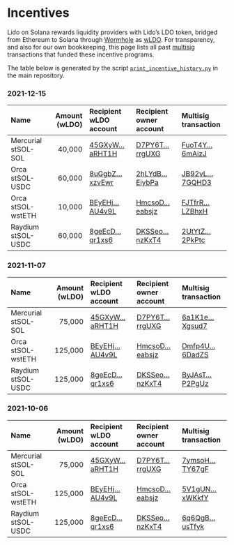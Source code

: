 # Incentives

Lido on Solana rewards liquidity providers with Lido’s LDO token, bridged
from Ethereum to Solana through [Wormhole](https://wormholebridge.com) as
[wLDO][wLDO]. For transparency, and also for our own bookkeeping, this page
lists all past [multisig](administration) transactions that funded these
incentive programs.

The table below is generated by the script
[`print_incentive_history.py`][script] in the main repository.

[wldo]:   https://solscan.io/token/HZRCwxP2Vq9PCpPXooayhJ2bxTpo5xfpQrwB1svh332p
[script]: https://github.com/ChorusOne/solido/blob/1709a2aceb9a067899b1d731c1ad169c5e27a4ab/scripts/print_incentive_history.py

### 2021-12-15
| Name | Amount (wLDO) | Recipient wLDO account | Recipient owner account | Multisig transaction |
|:--|--:|:--|:--|:--|
| Mercurial stSOL-SOL | 40,000 | [45GXyW…aRHT1H](https://solscan.io/account/45GXyWbkmW4TwUYDew4myYbbAZyW9fvm8iYbnSaRHT1H '45GXyWbkmW4TwUYDew4myYbbAZyW9fvm8iYbnSaRHT1H') | [D7PY6T…rrgUXG](https://solscan.io/account/D7PY6TzZRiNJwcZKaQStjjpU3KcfP6kVhrV69wrrgUXG 'D7PY6TzZRiNJwcZKaQStjjpU3KcfP6kVhrV69wrrgUXG') | [FuoT4Y…6mAizJ](https://solscan.io/account/FuoT4Yi2YMYwEyuFkBaQ36FARYDNVwjPp8dymB6mAizJ 'FuoT4Yi2YMYwEyuFkBaQ36FARYDNVwjPp8dymB6mAizJ') |
| Orca stSOL-USDC | 60,000 | [8uGgbZ…xzvEwr](https://solscan.io/account/8uGgbZDqb8tSzoGJRfsTrpoWAkna9oaWpGSuXaxzvEwr '8uGgbZDqb8tSzoGJRfsTrpoWAkna9oaWpGSuXaxzvEwr') | [2hLYdB…EiybPa](https://solscan.io/account/2hLYdBzRaHWHE4h6FNHbUi983aGknESf2hYG3QEiybPa '2hLYdBzRaHWHE4h6FNHbUi983aGknESf2hYG3QEiybPa') | [JB92vL…7GQHD3](https://solscan.io/account/JB92vLZuRj7t9cYRi2j4TnKoRPjdJNHJZepiFd7GQHD3 'JB92vLZuRj7t9cYRi2j4TnKoRPjdJNHJZepiFd7GQHD3') |
| Orca stSOL-wstETH | 10,000 | [BEyEHj…AU4v9L](https://solscan.io/account/BEyEHj6uCgS5NK4wexfLQETX8iyd9Vsjchy1xZAU4v9L 'BEyEHj6uCgS5NK4wexfLQETX8iyd9Vsjchy1xZAU4v9L') | [HmcsoD…eabsjz](https://solscan.io/account/HmcsoDLBZNDEDArNo7YJTRdhECKFbdNzftEsSoeabsjz 'HmcsoDLBZNDEDArNo7YJTRdhECKFbdNzftEsSoeabsjz') | [FJTfrR…LZBhxH](https://solscan.io/account/FJTfrRt6xfYyR8mx4aQEQ3raBPi2vwcuyKtvSRLZBhxH 'FJTfrRt6xfYyR8mx4aQEQ3raBPi2vwcuyKtvSRLZBhxH') |
| Raydium stSOL-USDC | 60,000 | [8geEcD…qr1xs6](https://solscan.io/account/8geEcDpFkXqR2UEE2LVcYCzsD9cyGwJSu8Q56uqr1xs6 '8geEcDpFkXqR2UEE2LVcYCzsD9cyGwJSu8Q56uqr1xs6') | [DKSSeo…nzKxT4](https://solscan.io/account/DKSSeokFtU7cHKMdgNcZ72JETgf9Q3PqcGsk6hnzKxT4 'DKSSeokFtU7cHKMdgNcZ72JETgf9Q3PqcGsk6hnzKxT4') | [2UtYtZ…2PkPtc](https://solscan.io/account/2UtYtZ4cydPJRv969ASqB3bqR9MDzDoWAs8gM42PkPtc '2UtYtZ4cydPJRv969ASqB3bqR9MDzDoWAs8gM42PkPtc') |

### 2021-11-07
| Name | Amount (wLDO) | Recipient wLDO account | Recipient owner account | Multisig transaction |
|:--|--:|:--|:--|:--|
| Mercurial stSOL-SOL | 75,000 | [45GXyW…aRHT1H](https://solscan.io/account/45GXyWbkmW4TwUYDew4myYbbAZyW9fvm8iYbnSaRHT1H '45GXyWbkmW4TwUYDew4myYbbAZyW9fvm8iYbnSaRHT1H') | [D7PY6T…rrgUXG](https://solscan.io/account/D7PY6TzZRiNJwcZKaQStjjpU3KcfP6kVhrV69wrrgUXG 'D7PY6TzZRiNJwcZKaQStjjpU3KcfP6kVhrV69wrrgUXG') | [6a1K1e…Xgsud7](https://solscan.io/account/6a1K1eF6k6oXp5PYKnUqGm2Y3uJxfBkGn1JDdiXgsud7 '6a1K1eF6k6oXp5PYKnUqGm2Y3uJxfBkGn1JDdiXgsud7') |
| Orca stSOL-wstETH | 125,000 | [BEyEHj…AU4v9L](https://solscan.io/account/BEyEHj6uCgS5NK4wexfLQETX8iyd9Vsjchy1xZAU4v9L 'BEyEHj6uCgS5NK4wexfLQETX8iyd9Vsjchy1xZAU4v9L') | [HmcsoD…eabsjz](https://solscan.io/account/HmcsoDLBZNDEDArNo7YJTRdhECKFbdNzftEsSoeabsjz 'HmcsoDLBZNDEDArNo7YJTRdhECKFbdNzftEsSoeabsjz') | [Dmfp4U…6DadZS](https://solscan.io/account/Dmfp4UuFRqBJ5TU2U21JhPaTjv4HcLzZQgWBvj6DadZS 'Dmfp4UuFRqBJ5TU2U21JhPaTjv4HcLzZQgWBvj6DadZS') |
| Raydium stSOL-USDC | 125,000 | [8geEcD…qr1xs6](https://solscan.io/account/8geEcDpFkXqR2UEE2LVcYCzsD9cyGwJSu8Q56uqr1xs6 '8geEcDpFkXqR2UEE2LVcYCzsD9cyGwJSu8Q56uqr1xs6') | [DKSSeo…nzKxT4](https://solscan.io/account/DKSSeokFtU7cHKMdgNcZ72JETgf9Q3PqcGsk6hnzKxT4 'DKSSeokFtU7cHKMdgNcZ72JETgf9Q3PqcGsk6hnzKxT4') | [ByJAsT…P2PgUz](https://solscan.io/account/ByJAsTdHzrabU8aihvZCtmLRorhtgVsXLBCF31P2PgUz 'ByJAsTdHzrabU8aihvZCtmLRorhtgVsXLBCF31P2PgUz') |

### 2021-10-06
| Name | Amount (wLDO) | Recipient wLDO account | Recipient owner account | Multisig transaction |
|:--|--:|:--|:--|:--|
| Mercurial stSOL-SOL | 75,000 | [45GXyW…aRHT1H](https://solscan.io/account/45GXyWbkmW4TwUYDew4myYbbAZyW9fvm8iYbnSaRHT1H '45GXyWbkmW4TwUYDew4myYbbAZyW9fvm8iYbnSaRHT1H') | [D7PY6T…rrgUXG](https://solscan.io/account/D7PY6TzZRiNJwcZKaQStjjpU3KcfP6kVhrV69wrrgUXG 'D7PY6TzZRiNJwcZKaQStjjpU3KcfP6kVhrV69wrrgUXG') | [7ymsoH…TY67gF](https://solscan.io/account/7ymsoHodgC9ES6NJsWmt6aA7csJmkFvhsC4nBsTY67gF '7ymsoHodgC9ES6NJsWmt6aA7csJmkFvhsC4nBsTY67gF') |
| Orca stSOL-wstETH | 125,000 | [BEyEHj…AU4v9L](https://solscan.io/account/BEyEHj6uCgS5NK4wexfLQETX8iyd9Vsjchy1xZAU4v9L 'BEyEHj6uCgS5NK4wexfLQETX8iyd9Vsjchy1xZAU4v9L') | [HmcsoD…eabsjz](https://solscan.io/account/HmcsoDLBZNDEDArNo7YJTRdhECKFbdNzftEsSoeabsjz 'HmcsoDLBZNDEDArNo7YJTRdhECKFbdNzftEsSoeabsjz') | [5V1gUN…xWKkfY](https://solscan.io/account/5V1gUNKBgFPpVmH2qoNfyhB3PjpmyZbJ6VHfeVxWKkfY '5V1gUNKBgFPpVmH2qoNfyhB3PjpmyZbJ6VHfeVxWKkfY') |
| Raydium stSOL-USDC | 125,000 | [8geEcD…qr1xs6](https://solscan.io/account/8geEcDpFkXqR2UEE2LVcYCzsD9cyGwJSu8Q56uqr1xs6 '8geEcDpFkXqR2UEE2LVcYCzsD9cyGwJSu8Q56uqr1xs6') | [DKSSeo…nzKxT4](https://solscan.io/account/DKSSeokFtU7cHKMdgNcZ72JETgf9Q3PqcGsk6hnzKxT4 'DKSSeokFtU7cHKMdgNcZ72JETgf9Q3PqcGsk6hnzKxT4') | [6q6QgB…usTfyk](https://solscan.io/account/6q6QgB2eAdhg9KLZCRTty8MDwFL9xqUa7v1FRDusTfyk '6q6QgB2eAdhg9KLZCRTty8MDwFL9xqUa7v1FRDusTfyk') |
